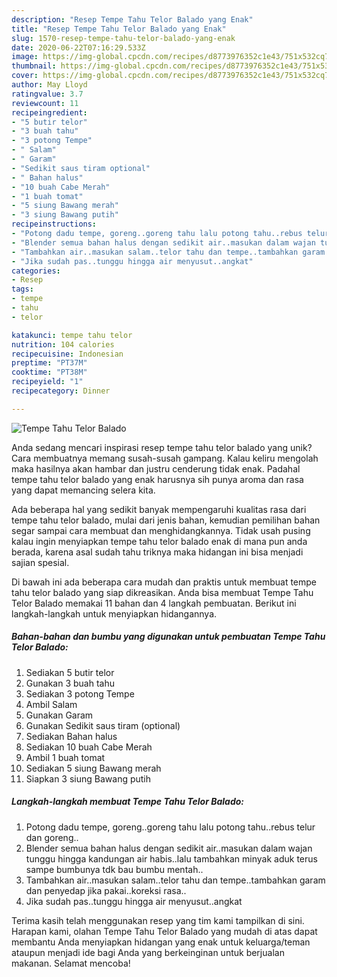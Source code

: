 ```yaml
---
description: "Resep Tempe Tahu Telor Balado yang Enak"
title: "Resep Tempe Tahu Telor Balado yang Enak"
slug: 1570-resep-tempe-tahu-telor-balado-yang-enak
date: 2020-06-22T07:16:29.533Z
image: https://img-global.cpcdn.com/recipes/d8773976352c1e43/751x532cq70/tempe-tahu-telor-balado-foto-resep-utama.jpg
thumbnail: https://img-global.cpcdn.com/recipes/d8773976352c1e43/751x532cq70/tempe-tahu-telor-balado-foto-resep-utama.jpg
cover: https://img-global.cpcdn.com/recipes/d8773976352c1e43/751x532cq70/tempe-tahu-telor-balado-foto-resep-utama.jpg
author: May Lloyd
ratingvalue: 3.7
reviewcount: 11
recipeingredient:
- "5 butir telor"
- "3 buah tahu"
- "3 potong Tempe"
- " Salam"
- " Garam"
- "Sedikit saus tiram optional"
- " Bahan halus"
- "10 buah Cabe Merah"
- "1 buah tomat"
- "5 siung Bawang merah"
- "3 siung Bawang putih"
recipeinstructions:
- "Potong dadu tempe, goreng..goreng tahu lalu potong tahu..rebus telur dan goreng.."
- "Blender semua bahan halus dengan sedikit air..masukan dalam wajan tunggu hingga kandungan air habis..lalu tambahkan minyak aduk terus sampe bumbunya tdk bau bumbu mentah.."
- "Tambahkan air..masukan salam..telor tahu dan tempe..tambahkan garam dan penyedap jika pakai..koreksi rasa.."
- "Jika sudah pas..tunggu hingga air menyusut..angkat"
categories:
- Resep
tags:
- tempe
- tahu
- telor

katakunci: tempe tahu telor 
nutrition: 104 calories
recipecuisine: Indonesian
preptime: "PT37M"
cooktime: "PT38M"
recipeyield: "1"
recipecategory: Dinner

---
```



![Tempe Tahu Telor Balado](https://img-global.cpcdn.com/recipes/d8773976352c1e43/751x532cq70/tempe-tahu-telor-balado-foto-resep-utama.jpg)

Anda sedang mencari inspirasi resep tempe tahu telor balado yang unik? Cara membuatnya memang susah-susah gampang. Kalau keliru mengolah maka hasilnya akan hambar dan justru cenderung tidak enak. Padahal tempe tahu telor balado yang enak harusnya sih punya aroma dan rasa yang dapat memancing selera kita.



Ada beberapa hal yang sedikit banyak mempengaruhi kualitas rasa dari tempe tahu telor balado, mulai dari jenis bahan, kemudian pemilihan bahan segar sampai cara membuat dan menghidangkannya. Tidak usah pusing kalau ingin menyiapkan tempe tahu telor balado enak di mana pun anda berada, karena asal sudah tahu triknya maka hidangan ini bisa menjadi sajian spesial.


Di bawah ini ada beberapa cara mudah dan praktis untuk membuat tempe tahu telor balado yang siap dikreasikan. Anda bisa membuat Tempe Tahu Telor Balado memakai 11 bahan dan 4 langkah pembuatan. Berikut ini langkah-langkah untuk menyiapkan hidangannya.

<!--inarticleads1-->

##### Bahan-bahan dan bumbu yang digunakan untuk pembuatan Tempe Tahu Telor Balado:

1. Sediakan 5 butir telor
1. Gunakan 3 buah tahu
1. Sediakan 3 potong Tempe
1. Ambil  Salam
1. Gunakan  Garam
1. Gunakan Sedikit saus tiram (optional)
1. Sediakan  Bahan halus
1. Sediakan 10 buah Cabe Merah
1. Ambil 1 buah tomat
1. Sediakan 5 siung Bawang merah
1. Siapkan 3 siung Bawang putih




<!--inarticleads2-->

##### Langkah-langkah membuat Tempe Tahu Telor Balado:

1. Potong dadu tempe, goreng..goreng tahu lalu potong tahu..rebus telur dan goreng..
1. Blender semua bahan halus dengan sedikit air..masukan dalam wajan tunggu hingga kandungan air habis..lalu tambahkan minyak aduk terus sampe bumbunya tdk bau bumbu mentah..
1. Tambahkan air..masukan salam..telor tahu dan tempe..tambahkan garam dan penyedap jika pakai..koreksi rasa..
1. Jika sudah pas..tunggu hingga air menyusut..angkat




Terima kasih telah menggunakan resep yang tim kami tampilkan di sini. Harapan kami, olahan Tempe Tahu Telor Balado yang mudah di atas dapat membantu Anda menyiapkan hidangan yang enak untuk keluarga/teman ataupun menjadi ide bagi Anda yang berkeinginan untuk berjualan makanan. Selamat mencoba!
